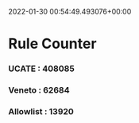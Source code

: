 2022-01-30 00:54:49.493076+00:00
# Rule Counter 
 ### UCATE : 408085

 ### Veneto : 62684

 ### Allowlist : 13920